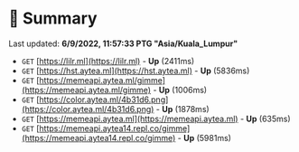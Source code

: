 # 📖 Summary
Last updated: **6/9/2022, 11:57:33 PTG "Asia/Kuala_Lumpur"**

- `GET` [https://lilr.ml](https://lilr.ml) - **Up** (2411ms)
- `GET` [https://hst.aytea.ml](https://hst.aytea.ml) - **Up** (5836ms)
- `GET` [https://memeapi.aytea.ml/gimme](https://memeapi.aytea.ml/gimme) - **Up** (1006ms)
- `GET` [https://color.aytea.ml/4b31d6.png](https://color.aytea.ml/4b31d6.png) - **Up** (1878ms)
- `GET` [https://memeapi.aytea.ml](https://memeapi.aytea.ml) - **Up** (635ms)
- `GET` [https://memeapi.aytea14.repl.co/gimme](https://memeapi.aytea14.repl.co/gimme) - **Up** (5981ms)
